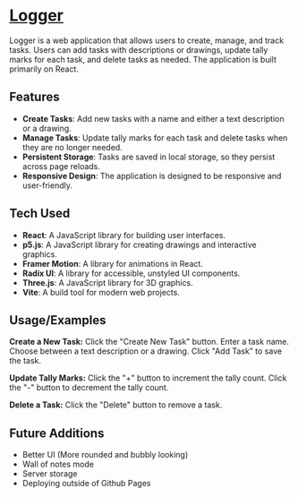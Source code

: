 
# [Logger](https://nmohith22.github.io/Logger/)

Logger is a web application that allows users to create, manage, and track tasks. Users can add tasks with descriptions or drawings, update tally marks for each task, and delete tasks as needed. The application is built primarily on React.


## Features

- **Create Tasks**: Add new tasks with a name and either a text description or a drawing.
- **Manage Tasks**: Update tally marks for each task and delete tasks when they are no longer needed.
- **Persistent Storage**: Tasks are saved in local storage, so they persist across page reloads.
- **Responsive Design**: The application is designed to be responsive and user-friendly.



## Tech Used

- **React**: A JavaScript library for building user interfaces.
- **p5.js**: A JavaScript library for creating drawings and interactive graphics.
- **Framer Motion**: A library for animations in React.
- **Radix UI**: A library for accessible, unstyled UI components.
- **Three.js**: A JavaScript library for 3D graphics.
- **Vite**: A build tool for modern web projects.


## Usage/Examples

**Create a New Task:**
Click the "Create New Task" button.
Enter a task name.
Choose between a text description or a drawing.
Click "Add Task" to save the task.

**Update Tally Marks:**
Click the "+" button to increment the tally count.
Click the "-" button to decrement the tally count.

**Delete a Task:**
Click the "Delete" button to remove a task.


## Future Additions

- Better UI (More rounded and bubbly looking)
- Wall of notes mode 
- Server storage
- Deploying outside of Github Pages